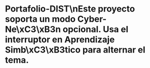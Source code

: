 # Portafolio-DIST\nEste proyecto soporta un modo Cyber-Ne\xC3\xB3n opcional. Usa el interruptor en Aprendizaje Simb\xC3\xB3tico para alternar el tema.
